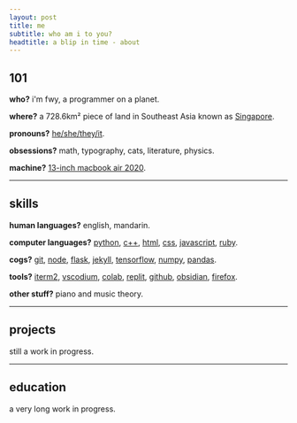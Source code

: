 ```yaml
---
layout: post
title: me
subtitle: who am i to you?
headtitle: a blip in time - about
---
```


## 101
**who?** i'm fwy, a programmer on a planet.

**where?** a 728.6km² piece of land in Southeast Asia known as [Singapore](https://en.wikipedia.org/wiki/Singapore).

**pronouns?** [he/she/they/it](https://en.pronouns.page/he&she&they&it).

**obsessions?** math, typography, cats, literature, physics.

**machine?** [13-inch macbook air 2020](https://support.apple.com/kb/SP813?locale=en_US).
<hr>

## skills
**human languages?** english, mandarin.

**computer languages?** [python](https://www.python.org/), [c++](https://isocpp.org/), [html](https://developer.mozilla.org/en-US/docs/Web/HTML), [css](https://developer.mozilla.org/en-US/docs/Web/CSS), [javascript](https://developer.mozilla.org/en-US/docs/Web/javascript), [ruby](https://www.ruby-lang.org/en/).

**cogs?** [git](https://git-scm.org/), [node](https://nodejs.org/en/), [flask](https://flask.palletsprojects.com/en/2.2.x/), [jekyll](https://jekyllrb.com/), [tensorflow](https://www.tensorflow.org/), [numpy](https://numpy.org/), [pandas](https://pandas.pydata.org/).

**tools?** [iterm2](https://iterm2.com/), [vscodium](https://vscodium.com/), [colab](https://colab.research.google.com/), [replit](https://replit.com/), [github](https://github.com/), [obsidian](https://obsidian.md/), [firefox](https://www.mozilla.org/en-US/firefox/developer/).

**other stuff?** piano and music theory.
<hr>

## projects
still a work in progress.
<hr>

## education
a very long work in progress.

